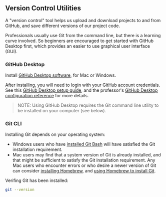 
## Version Control Utilities

A "version control" tool helps us upload and download projects to and from GitHub, and save different versions of our project code. 

Professionals usually use Git from the command line, but there is a learning curve involved. So beginners are encouraged to get started with GitHub Desktop first, which provides an easier to use graphical user interface (GUI).


### GitHub Desktop

Install [GitHub Desktop software](https://desktop.github.com/), for Mac or Windows.

After installing, you will need to login with your GitHub account credentials. See this [GitHub Desktop setup guide](https://docs.github.com/en/desktop/installing-and-authenticating-to-github-desktop/setting-up-github-desktop), and the professor's [GitHub Desktop configuration reference](/notes/devtools/github-desktop.md#configuration) for more details.

> NOTE: Using GitHub Desktop requires the Git command line utility to be installed on your computer (see below).

### Git CLI

Installing Git depends on your operating system:

  + Windows users who have [installed Git Bash](/exercises/local-dev-setup/setup-terminal.md) will have satisfied the Git installation requirement.
  + Mac users may find that a system version of Git is already installed, and that might be sufficient to satisfy the Git installation requirement. Any Mac users who encounter errors or who desire a newer version of Git can consider [installing Homebrew](/notes/clis/brew.md), and [using Homebrew to install Git](/notes/clis/git.md#installation-on-mac).


Verifing Git has been installed:

```sh
git --version
```

